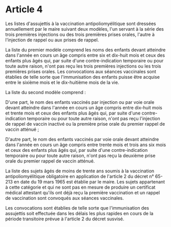# Article 4

Les listes d'assujettis à la vaccination antipoliomyélitique sont dressées annuellement par le maire suivant deux modèles, l'un servant à la série des trois premières injections ou des trois premières prises orales, l'autre à l'injection de rappel ou aux prises de rappel.

La liste du premier modèle comprend les noms des enfants devant atteindre dans l'année en cours un âge compris entre six et dix-huit mois et ceux des enfants plus âgés qui, par suite d'une contre-indication temporaire ou pour toute autre raison, n'ont pas reçu les trois premières injections ou les trois premières prises orales. Les convocations aux séances vaccinales sont établies de telle sorte que l'immunisation des enfants puisse être acquise entre le sixième mois et le dix-huitième mois de la vie.

La liste du second modèle comprend :

D'une part, le nom des enfants vaccinés par injection ou par voie orale devant atteindre dans l'année en cours un âge compris entre dix-huit mois et trente mois et ceux des enfants plus âgés qui, par suite d'une contre-indication temporaire ou pour toute autre raison, n'ont pas reçu l'injection de rappel de vaccin inactivé ou la première prise orale du premier rappel de vaccin atténué ;

D'autre part, le nom des enfants vaccinés par voie orale devant atteindre dans l'année en cours un âge compris entre trente mois et trois ans six mois et ceux des enfants plus âgés qui, par suite d'une contre-indication temporaire ou pour toute autre raison, n'ont pas reçu la deuxième prise orale du premier rappel de vaccin atténué.

La liste des sujets âgés de moins de trente ans soumis à la vaccination antipoliomyélitique obligatoire en application de l'article 2 du décret n° 65-213 en date du 19 mars 1965 est établie par le maire. Les sujets appartenant à cette catégorie et qui ne sont pas en mesure de produire un certificat médical attestant qu'ils ont déjà reçu la première vaccination et un rappel de vaccination sont convoqués aux séances vaccinales.

Les convocations sont établies de telle sorte que l'immunisation des assujettis soit effectuée dans les délais les plus rapides en cours de la période transitoire prévue à l'article 2 du décret susvisé.
